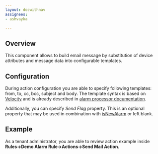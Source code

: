 ```yaml
---
layout: docwithnav
assignees:
- ashvayka

---
```


## Overview

This component allows to build email message by substitution of device attributes and message data into configurable templates.

## Configuration

During action configuration you are able to specify following templates: from, to, cc, bcc, subject and body.
The template syntax is based on [Velocity](https://velocity.apache.org/) 
and is already described in [alarm processor documentation](/docs/user-guide/processors/alarm-deduplication-processor/#configuration).  

Additionally, you can specify *Send Flag* property. 
This is an optional property that may be used in combination with [isNewAlarm](/docs/user-guide/processors/alarm-deduplication-processor/#overview) or left blank. 

## Example

As a tenant administrator, you are able to review action example inside **Rules->Demo Alarm Rule->Actions->Send Mail Action**.
